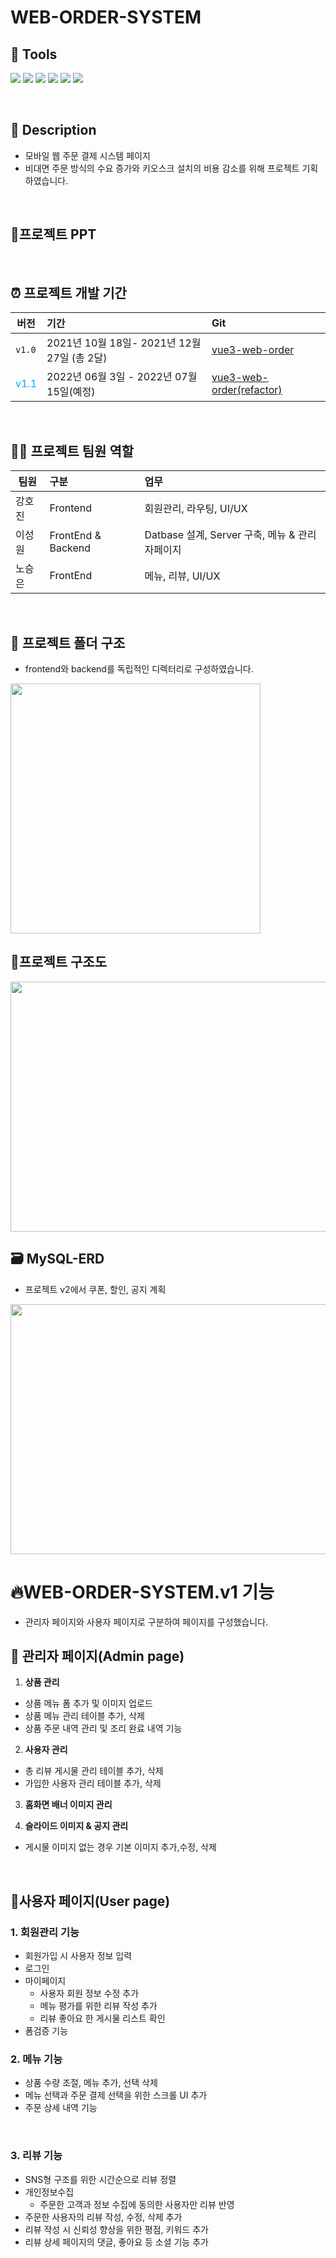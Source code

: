 # WEB-ORDER-SYSTEM

## 🔧 Tools
<img src="https://img.shields.io/badge/Vue.js-4FC08D?style=flat-round&logo=vue.js&logoColor=white"/> <img src="https://img.shields.io/badge/express-000000?style=flat-round&logo=Express&logoColor=white"/> <img src="https://img.shields.io/badge/Node.js-339933?style=flat-round&logo=node.js&logoColor=white"/> <img src="https://img.shields.io/badge/Mysql-4479A1?style=flat-round&logo=mysql&logoColor=white"/> <img src="https://img.shields.io/badge/Amazon EC2-FF9900?style=flat-round&logo=amazonec2&logoColor=white"/> <img src="https://img.shields.io/badge/Amazon S3-FF9900?style=flat-round&logo=amazons3&logoColor=white"/>  

<br />

## 🔦 Description   
- 모바일 웹 주문 결제 시스템 페이지  
- 비대면 주문 방식의 수요 증가와 키오스크 설치의 비용 감소를 위해 프로젝트 기획하였습니다.      

<br />   

## 📑프로젝트 PPT    

<br />

## ⏰ 프로젝트 개발 기간 
버전 | 기간| Git
-----|:----|:----
`v1.0`   | 2021년 10월 18일- 2021년 12월 27일 (총 2달) | [vue3-web-order](https://github.com/seun2230/web-order)
<span style="color:#00AAFF">v1.1</span> | 2022년 06월 3일 - 2022년 07월 15일(예정) | [vue3-web-order(refactor)](https://github.com/seun2230/vue3-web-order) 

<br />

## 🧑‍💻 프로젝트 팀원 역할
팀원 | 구분 | 업무  
-----|:----|:---
강호진 | Frontend | 회원관리, 라우팅, UI/UX
이성원 | FrontEnd & Backend | Datbase 설계, Server 구축, 메뉴 & 관리자페이지
노승은 | FrontEnd | 메뉴, 리뷰, UI/UX 

<br />

## 📁 프로젝트 폴더 구조
- frontend와 backend를 독립적인 디렉터리로 구성하였습니다.

<img src="https://user-images.githubusercontent.com/87456904/175061014-84edcce7-039c-433b-af71-e6b30c6f362c.png" width="400" height="400" />

<br />

## 📙프로젝트 구조도 
<img src="https://user-images.githubusercontent.com/87456904/175069036-72926cc7-8351-4ae0-8c6f-a04d7e940f65.jpg" width="600" height="400" />

<br />

## 🗃️ MySQL-ERD 
- 프로젝트 v2에서 쿠폰, 할인, 공지 계획

<img src="https://user-images.githubusercontent.com/87456904/175063480-0f12ac9e-45e9-4889-8851-cd0d6e4c7313.png" width="600" height="400" />

<br />

# 🔥WEB-ORDER-SYSTEM.v1 기능
- 관리자 페이지와 사용자 페이지로 구분하여 페이지를 구성했습니다.

## 📌 관리자 페이지(Admin page)    

1. **상품 관리**    
  - 상품 메뉴 폼 추가 및 이미지 업로드
  - 상품 메뉴 관리 테이블 추가, 삭제
  - 상품 주문 내역 관리 및 조리 완료 내역 기능   

2. **사용자 관리**
  - 총 리뷰 게시물 관리 테이블 추가, 삭제
  - 가입한 사용자 관리 테이블 추가, 삭제   

3. **홈화면 배너 이미지 관리** 

4. **슬라이드 이미지 & 공지 관리** 
  - 게시물 이미지 없는 경우 기본 이미지 추가,수정, 삭제

<br />

## 📌사용자 페이지(User page)   

### 1. **회원관리 기능** 

- 회원가입 시 사용자 정보 입력
- 로그인 
- 마이페이지
  - 사용자 회원 정보 수정 추가
  - 메뉴 평가를 위한 리뷰 작성 추가
  - 리뷰 좋아요 한 게시물 리스트 확인
- 폼검증 기능    

### 2. **메뉴 기능** 
  - 상품 수량 조절, 메뉴 추가, 선택 삭제
  - 메뉴 선택과 주문 결제 선택을 위한 스크롤 UI 추가
  - 주문 상세 내역 기능  
<br />

### 3. **리뷰 기능** 
  - SNS형 구조를 위한 시간순으로 리뷰 정렬
  - 개인정보수집
    - 주문한 고객과 정보 수집에 동의한 사용자만 리뷰 반영
  - 주문한 사용자의 리뷰 작성, 수정, 삭제 추가
  - 리뷰 작성 시 신뢰성 향상을 위한 평점, 키워드 추가
  - 리뷰 상세 페이지의 댓글, 좋아요 등 소셜 기능 추가 

<br />
